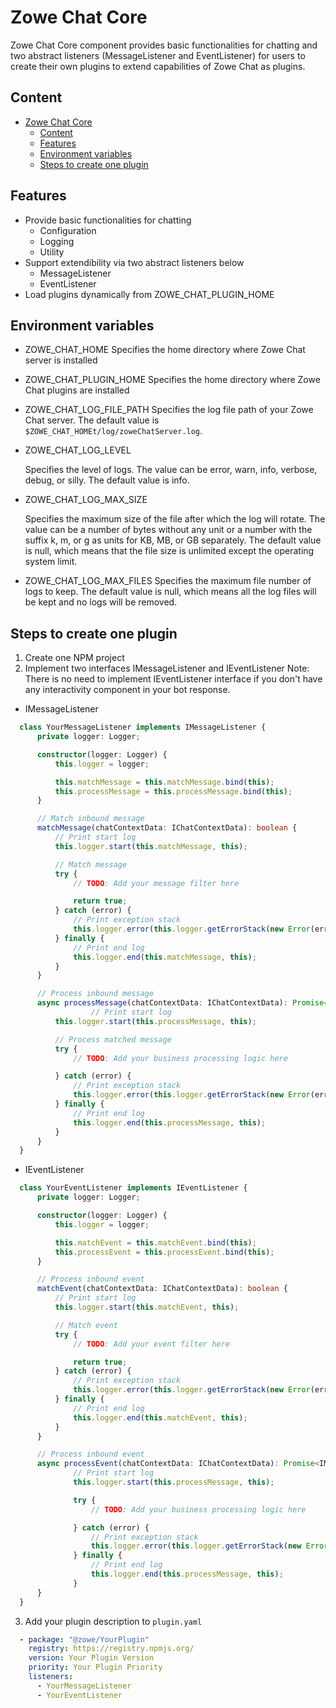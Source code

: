 # Zowe Chat Core

Zowe Chat Core component provides basic functionalities for chatting and two abstract listeners (MessageListener and EventListener) for users to create their own plugins to extend capabilities of Zowe Chat as plugins.

## Content
- [Zowe Chat Core](#zowe-chat-core)
  - [Content](#content)
  - [Features](#features)
  - [Environment variables](#environment-variables)
  - [Steps to create one plugin](#steps-to-create-one-plugin)

## Features
* Provide basic functionalities for chatting
  * Configuration
  * Logging
  * Utility 
* Support extendibility via two abstract listeners below 
  * MessageListener
  * EventListener
* Load plugins dynamically from ZOWE_CHAT_PLUGIN_HOME

## Environment variables
* ZOWE_CHAT_HOME
  Specifies the home directory where Zowe Chat server is installed

* ZOWE_CHAT_PLUGIN_HOME
  Specifies the home directory where Zowe Chat plugins are installed

* ZOWE_CHAT_LOG_FILE_PATH
  Specifies the log file path of your Zowe Chat server. The default value is `$ZOWE_CHAT_HOMEt/log/zoweChatServer.log`.

* ZOWE_CHAT_LOG_LEVEL

  Specifies the level of logs. The value can be error, warn, info, verbose, debug, or silly. The default value is info.
* ZOWE_CHAT_LOG_MAX_SIZE

  Specifies the maximum size of the file after which the log will rotate. The value can be a number of bytes without any unit or a number with the suffix k, m, or g as units for KB, MB, or GB separately. The default value is null, which means that the file size is unlimited except the operating system limit.

* ZOWE_CHAT_LOG_MAX_FILES
  Specifies the maximum file number of logs to keep. The default value is null, which means all the log files will be kept and no logs will be removed.

## Steps to create one plugin
1. Create one NPM project
2. Implement two interfaces IMessageListener and IEventListener
   Note:  There is no need to implement IEventListener interface if you don't have any interactivity component in your bot response.
  * IMessageListener
  ```TypeScript
    class YourMessageListener implements IMessageListener {
        private logger: Logger;

        constructor(logger: Logger) {
            this.logger = logger;

            this.matchMessage = this.matchMessage.bind(this);
            this.processMessage = this.processMessage.bind(this);
        }

        // Match inbound message
        matchMessage(chatContextData: IChatContextData): boolean {
            // Print start log
            this.logger.start(this.matchMessage, this);

            // Match message
            try {
                // TODO: Add your message filter here

                return true;
            } catch (error) {
                // Print exception stack
                this.logger.error(this.logger.getErrorStack(new Error(error.name), error));
            } finally {
                // Print end log
                this.logger.end(this.matchMessage, this);
            }
        }

        // Process inbound message
        async processMessage(chatContextData: IChatContextData): Promise<IMessage[]> {
                    // Print start log
            this.logger.start(this.processMessage, this);

            // Process matched message
            try {
                // TODO: Add your business processing logic here

            } catch (error) {
                // Print exception stack
                this.logger.error(this.logger.getErrorStack(new Error(error.name), error));
            } finally {
                // Print end log
                this.logger.end(this.processMessage, this);
            }
        }
    }
  ```
  * IEventListener
  ```TypeScript
    class YourEventListener implements IEventListener {
        private logger: Logger;

        constructor(logger: Logger) {
            this.logger = logger;

            this.matchEvent = this.matchEvent.bind(this);
            this.processEvent = this.processEvent.bind(this);
        }

        // Process inbound event
        matchEvent(chatContextData: IChatContextData): boolean {
            // Print start log
            this.logger.start(this.matchEvent, this);

            // Match event
            try {
                // TODO: Add your event filter here

                return true;
            } catch (error) {
                // Print exception stack
                this.logger.error(this.logger.getErrorStack(new Error(error.name), error));
            } finally {
                // Print end log
                this.logger.end(this.matchEvent, this);
            }
        }

        // Process inbound event
        async processEvent(chatContextData: IChatContextData): Promise<IMessage[]> {
                // Print start log
                this.logger.start(this.processMessage, this);

                try {
                    // TODO: Add your business processing logic here

                } catch (error) {
                    // Print exception stack
                    this.logger.error(this.logger.getErrorStack(new Error(error.name), error));
                } finally {
                    // Print end log
                    this.logger.end(this.processMessage, this);
                }
        }
    }
  ```
  3. Add your plugin description to `plugin.yaml`
  ```YAML
    - package: "@zowe/YourPlugin"
      registry: https://registry.npmjs.org/
      version: Your Plugin Version
      priority: Your Plugin Priority
      listeners:
        - YourMessageListener
        - YourEventListener
  ```
